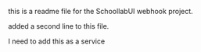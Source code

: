 this is a readme file for the SchoollabUI webhook project.

added a second line to this file.

I need to add this as a service
